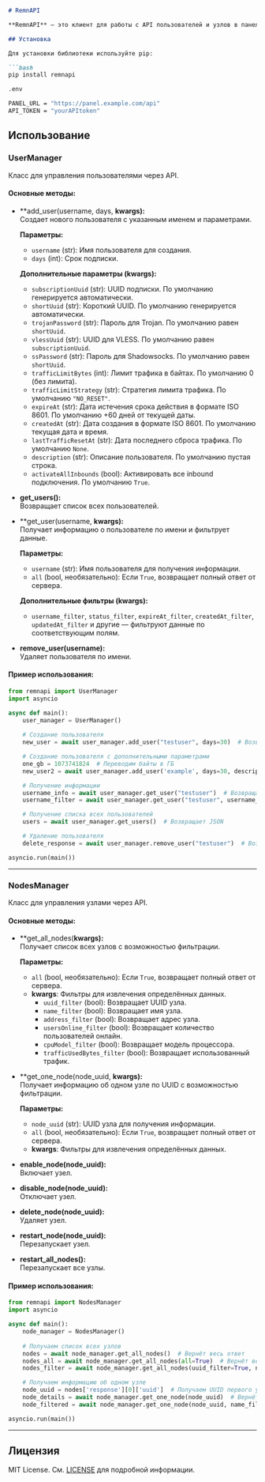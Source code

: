 ```markdown
# RemnAPI

**RemnAPI** — это клиент для работы с API пользователей и узлов в панели RemnaWave.

## Установка

Для установки библиотеки используйте pip:

```bash
pip install remnapi
```

```bash
.env

PANEL_URL = "https://panel.example.com/api" 
API_TOKEN = "yourAPItoken"
```
## Использование

### UserManager

Класс для управления пользователями через API.

#### Основные методы:

- **add_user(username, days, **kwargs):**  
  Создает нового пользователя с указанным именем и параметрами.

  **Параметры:**
  - `username` (str): Имя пользователя для создания.
  - `days` (int): Срок подписки.

  **Дополнительные параметры (kwargs):**
  - `subscriptionUuid` (str): UUID подписки. По умолчанию генерируется автоматически.
  - `shortUuid` (str): Короткий UUID. По умолчанию генерируется автоматически.
  - `trojanPassword` (str): Пароль для Trojan. По умолчанию равен `shortUuid`.
  - `vlessUuid` (str): UUID для VLESS. По умолчанию равен `subscriptionUuid`.
  - `ssPassword` (str): Пароль для Shadowsocks. По умолчанию равен `shortUuid`.
  - `trafficLimitBytes` (int): Лимит трафика в байтах. По умолчанию 0 (без лимита).
  - `trafficLimitStrategy` (str): Стратегия лимита трафика. По умолчанию `"NO_RESET"`.
  - `expireAt` (str): Дата истечения срока действия в формате ISO 8601. По умолчанию +60 дней от текущей даты.
  - `createdAt` (str): Дата создания в формате ISO 8601. По умолчанию текущая дата и время.
  - `lastTrafficResetAt` (str): Дата последнего сброса трафика. По умолчанию `None`.
  - `description` (str): Описание пользователя. По умолчанию пустая строка.
  - `activateAllInbounds` (bool): Активировать все inbound подключения. По умолчанию `True`.

- **get_users():**  
  Возвращает список всех пользователей.

- **get_user(username, **kwargs):**  
  Получает информацию о пользователе по имени и фильтрует данные.

  **Параметры:**
  - `username` (str): Имя пользователя для получения информации.
  - `all` (bool, необязательно): Если `True`, возвращает полный ответ от сервера.

  **Дополнительные фильтры (kwargs):**
  - `username_filter`, `status_filter`, `expireAt_filter`, `createdAt_filter`, `updatedAt_filter` и другие — фильтруют данные по соответствующим полям.

- **remove_user(username):**  
  Удаляет пользователя по имени.

#### Пример использования:

```python
from remnapi import UserManager
import asyncio

async def main():
    user_manager = UserManager()
    
    # Создание пользователя
    new_user = await user_manager.add_user("testuser", days=30)  # Возвращает JSON

    # Создание пользователя с дополнительными параметрами
    one_gb = 1073741824  # Переводим байты в ГБ
    new_user2 = await user_manager.add_user('example', days=30, description='example', trafficLimitBytes=one_gb*20)

    # Получение информации
    username_info = await user_manager.get_user("testuser")  # Возвращает JSON
    username_filter = await user_manager.get_user("testuser", username_filter=True, shortUuid_filter=True, status_filter=True)  # Возвращает отфильтрованный JSON

    # Получение списка всех пользователей
    users = await user_manager.get_users()  # Возвращает JSON

    # Удаление пользователя
    delete_response = await user_manager.remove_user("testuser")  # Возвращает JSON

asyncio.run(main())
```

---

### NodesManager

Класс для управления узлами через API.

#### Основные методы:

- **get_all_nodes(**kwargs):**  
  Получает список всех узлов с возможностью фильтрации.

  **Параметры:**
  - `all` (bool, необязательно): Если `True`, возвращает полный ответ от сервера.
  - **kwargs**: Фильтры для извлечения определённых данных.
    - `uuid_filter` (bool): Возвращает UUID узла.
    - `name_filter` (bool): Возвращает имя узла.
    - `address_filter` (bool): Возвращает адрес узла.
    - `usersOnline_filter` (bool): Возвращает количество пользователей онлайн.
    - `cpuModel_filter` (bool): Возвращает модель процессора.
    - `trafficUsedBytes_filter` (bool): Возвращает использованный трафик.

- **get_one_node(node_uuid, **kwargs):**  
  Получает информацию об одном узле по UUID с возможностью фильтрации.

  **Параметры:**
  - `node_uuid` (str): UUID узла для получения информации.
  - `all` (bool, необязательно): Если `True`, возвращает полный ответ от сервера.
  - **kwargs**: Фильтры для извлечения определённых данных.

- **enable_node(node_uuid):**  
  Включает узел.

- **disable_node(node_uuid):**  
  Отключает узел.

- **delete_node(node_uuid):**  
  Удаляет узел.

- **restart_node(node_uuid):**  
  Перезапускает узел.

- **restart_all_nodes():**  
  Перезапускает все узлы.


#### Пример использования:

```python
from remnapi import NodesManager
import asyncio

async def main():
    node_manager = NodesManager()
    
    # Получаем список всех узлов
    nodes = await node_manager.get_all_nodes()  # Вернёт весь ответ
    nodes_all = await node_manager.get_all_nodes(all=True)  # Вернёт весь ответ с деталями
    nodes_filter = await node_manager.get_all_nodes(uuid_filter=True, name_filter=True)  # Вернёт только UUID и имя узла.

    # Получаем информацию об одном узле
    node_uuid = nodes['response'][0]['uuid']  # Получаем UUID первого узла
    node_details = await node_manager.get_one_node(node_uuid)  # Вернёт весь ответ.
    node_filtered = await node_manager.get_one_node(node_uuid, name_filter=True, address_filter=True)  # Вернёт только имя и адрес узла.

asyncio.run(main())
```

---

## Лицензия

MIT License. См. [LICENSE](LICENSE) для подробной информации.
```